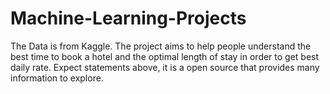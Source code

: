 # Machine-Learning-Projects
The Data is from Kaggle. The project aims to help people understand the best time to book a hotel and the optimal length of stay in order to get best daily rate.
Expect statements above, it is a open source that provides many information to explore.
